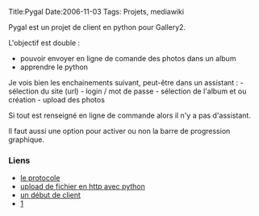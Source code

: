 Title:Pygal
Date:2006-11-03
Tags: Projets,  mediawiki

Pygal est un projet de client en python pour Gallery2.

L'objectif est double :

-   pouvoir envoyer en ligne de comande des photos dans un album
-   apprendre le python

Je vois bien les enchainements suivant, peut-être dans un assistant : -
sélection du site (url) - login / mot de passe - sélection de l'album et
ou création - upload des photos

Si tout est renseigné en ligne de commande alors il n'y a pas
d'assistant.

Il faut aussi une option pour activer ou non la barre de progression
graphique.

### Liens

-   [le
    protocole](http://gallery.svn.sourceforge.net/viewvc/*checkout*/gallery/trunk/gallery_remote/gal_remote_proto-2.html)
-   [upload de fichier en http avec
    python](http://aspn.activestate.com/ASPN/Cookbook/Python/Recipe/146306)
-   [un début de client](http://fabien.seisen.org/python/)
-   [1](http://odin.himinbi.org/MultipartPostHandler.py)

